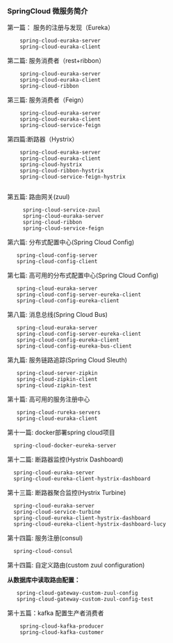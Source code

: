 ### SpringCloud 微服务简介

第一篇： 服务的注册与发现（Eureka）
```
    spring-cloud-euraka-server
    spring-cloud-euraka-client
```
第二篇: 服务消费者（rest+ribbon）
```
    spring-cloud-euraka-server
    spring-cloud-euraka-client
    spring-cloud-ribbon
```

第三篇: 服务消费者（Feign）
```
    spring-cloud-euraka-server
    spring-cloud-euraka-client
    spring-cloud-service-feign
```
第四篇:断路器（Hystrix）
```
    spring-cloud-euraka-server
    spring-cloud-euraka-client
    spring-cloud-hystrix
    spring-cloud-ribbon-hystrix
    spring-cloud-service-feign-hystrix
   
```
第五篇: 路由网关(zuul)
```
     spring-cloud-service-zuul
     spring-cloud-euraka-server
     spring-cloud-ribbon
     spring-cloud-service-feign
```
 第六篇: 分布式配置中心(Spring Cloud Config)
 ```
    spring-cloud-config-server
    spring-cloud-config-client
 ```
 第七篇: 高可用的分布式配置中心(Spring Cloud Config)
 ```
    spring-cloud-euraka-server
    spring-cloud-config-server-eureka-client
    spring-cloud-config-eureka-client
 ```
第八篇: 消息总线(Spring Cloud Bus)
 ```
    spring-cloud-euraka-server
    spring-cloud-config-server-eureka-client
    spring-cloud-config-eureka-client
    spring-cloud-config-eureka-bus-client
 ```
 第九篇: 服务链路追踪(Spring Cloud Sleuth)
 ```
    spring-cloud-server-zipkin
    spring-cloud-zipkin-client
    spring-cloud-zipkin-test
 ```
 第十篇: 高可用的服务注册中心
 ```
    spring-cloud-rureka-servers
    spring-cloud-euraka-client
 ```
  第十一篇: docker部署spring cloud项目
  ```
    spring-cloud-docker-eureka-server
  ```

  第十二篇: 断路器监控(Hystrix Dashboard)
  ```
    spring-cloud-euraka-server
    spring-cloud-eureka-client-hystrix-dashboard
  ```
  第十三篇: 断路器聚合监控(Hystrix Turbine)
  ```
    spring-cloud-euraka-server
    spring-cloud-service-turbine
    spring-cloud-eureka-client-hystrix-dashboard
    spring-cloud-eureka-client-hystrix-dashboard-lucy
  ```
  第十四篇: 服务注册(consul)
  ```
    spring-cloud-consul
  ```

第十四篇: 自定义路由(custom zuul configuration)

 **从数据库中读取路由配置：**

```
   spring-cloud-gateway-custom-zuul-config
   spring-cloud-gateway-custom-zuul-config-test
```

第十五篇：kafka 配置生产者消费者

```
    spring-cloud-kafka-producer
    spring-cloud-kafka-customer
```